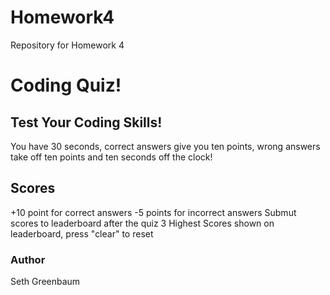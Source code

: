 # Homework4
Repository for Homework 4

# Coding Quiz!

## Test Your Coding Skills!
You have 30 seconds, correct answers give you ten points, wrong answers take off ten points and ten seconds off the clock!

## Scores
+10 point for correct answers
-5 points for incorrect answers
Submut scores to leaderboard after the quiz
3 Highest Scores shown on leaderboard, press "clear" to reset

### Author
Seth Greenbaum

